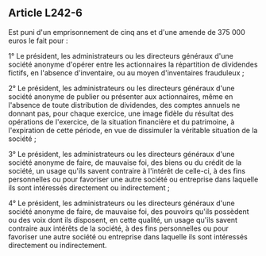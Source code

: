 Article L242-6
----
Est puni d'un emprisonnement de cinq ans et d'une amende de 375 000 euros le
fait pour :

1° Le président, les administrateurs ou les directeurs généraux d'une société
anonyme d'opérer entre les actionnaires la répartition de dividendes fictifs, en
l'absence d'inventaire, ou au moyen d'inventaires frauduleux ;

2° Le président, les administrateurs ou les directeurs généraux d'une société
anonyme de publier ou présenter aux actionnaires, même en l'absence de toute
distribution de dividendes, des comptes annuels ne donnant pas, pour chaque
exercice, une image fidèle du résultat des opérations de l'exercice, de la
situation financière et du patrimoine, à l'expiration de cette période, en vue
de dissimuler la véritable situation de la société ;

3° Le président, les administrateurs ou les directeurs généraux d'une société
anonyme de faire, de mauvaise foi, des biens ou du crédit de la société, un
usage qu'ils savent contraire à l'intérêt de celle-ci, à des fins personnelles
ou pour favoriser une autre société ou entreprise dans laquelle ils sont
intéressés directement ou indirectement ;

4° Le président, les administrateurs ou les directeurs généraux d'une société
anonyme de faire, de mauvaise foi, des pouvoirs qu'ils possèdent ou des voix
dont ils disposent, en cette qualité, un usage qu'ils savent contraire aux
intérêts de la société, à des fins personnelles ou pour favoriser une autre
société ou entreprise dans laquelle ils sont intéressés directement ou
indirectement.
